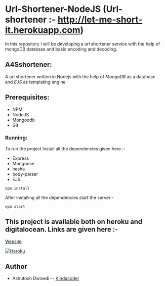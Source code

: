 # Url-Shortener-NodeJS (Url-shortener :- http://let-me-short-it.herokuapp.com)
In this repository I will be developing a url shortener service with the help of mongoDB database and basic encoding and decoding.
## A4Sshortener:
A url shortener written in Nodejs with the help of *MongoDB* as a database and *EJS* as templating engine
## Prerequisites:
- NPM
- NodeJS
- Mongoodb
- Git
### Running:
To run the project Install all the dependencies given here :-

- Express
- Mongoose
- hasha
- body-parser
- EJS

```
npm install
```
After installing all the dependencies start the server -

```
npm start
```
## This project is available both on heroku and digitalocean. Links are given here :-
[Website](http://a4s-shortener.herokuapp.com)

[![Heroku](https://www.herokucdn.com/deploy/button.png)](http://let-me-short-it.herokuapp.com/)


## Author
* Ashutosh Dwivedi -- [Kindacoder](https://github.com/kindacoder)






